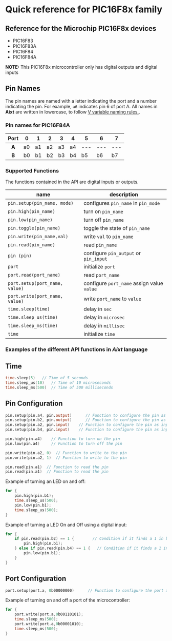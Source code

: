 # Quick reference for PIC16F8x family

## Reference for the Microchip PIC16F8x devices
- PIC16F83
- PIC16F83A
- PIC16F84
- PIC16F84A

**NOTE:** This PIC16F8x microcontroller only has digital outputs and digital inputs

## Pin Names
The pin names are named with a letter indicating the port and a number indicating the pin. For example, `a6` indicates pin 6 of port A. All names in **Aixt** are written in lowercase, to follow [V variable naming rules.](https://github.com/vlang/v/blob/master/doc/docs.md#variables).


### Pin names for PIC16F84A
| Port | 0 | 1 | 2 | 3 | 4 | 5 | 6 | 7 |
|:----:|---|---|---|---|---|---|---|---|
| **A**| a0| a1| a2| a3| a4|---|---|---|
| **B**| b0| b1| b2| b3| b4| b5| b6| b7|

### Supported Functions
The functions contained in the API are digital inputs or outputs.

name                                  | description
--------------------------------------|------------------------------
`pin.setup(pin_name, mode)`           | configures `pin_name` in `pin_mode`
`pin.high(pin_name)`                  | turn on `pin_name`
`pin.low(pin_name)`                   | turn off `pin_name`
`pin.toggle(pin_name)`                | toggle the state of `pin_name`
`pin.write(pin_name,val)`             | write `val` to `pin_name`
`pin.read(pin_name)`                  | read `pin_name`
`pin (pin)`                           | configure `pin_output` or `pin_input`
`port`                                | initialize `port`
`port.read(port_name)`                | read `port_name`
`port.setup(port_name, value)`        | configure `port_name` assign value `value`
`port.write(port_name, value)`        | write `port_name` to `value`
`time.sleep(time)`                    | delay in `sec`
`time.sleep_us(time)`                 | delay in `microsec`
`time.sleep_ms(time)`                 | delay in `millisec`
`time`                                | initialize `time`

### Examples of the different API functions in _Aixt_ language

## Time

```v
time.sleep(5)	// Time of 5 seconds
time.sleep_us(10)	// Time of 10 microseconds
time.sleep_ms(500)	// Time of 500 milliseconds
```

## Pin Configuration

```v
pin.setup(pin.a4, pin.output)      // Function to configure the pin as output
pin.setup(pin.b2, pin.output)      // Function to configure the pin as output
pin.setup(pin.a2, pin.input)    // Function to configure the pin as input
pin.setup(pin.b4, pin.input)    // Function to configure the pin as input

pin.high(pin.a4)    // Function to turn on the pin
pin.low(pin.a4)     // Function to turn off the pin

pin.write(pin.a2, 0)  // Function to write to the pin
pin.write(pin.a2, 1)  // Function to write to the pin

pin.read(pin.a1)  // Function to read the pin
pin.read(pin.a1)  // Function to read the pin
```

Example of turning an LED on and off:

```v
for {
    pin.high(pin.b1);
    time.sleep_us(500);
    pin.low(pin.b1);
    time.sleep_us(500);
}
```

Example of turning a LED On and Off using a digital input:

```v
for {
    if pin.read(pin.b2) == 1 {        // Condition if it finds a 1 in b2
        pin.high(pin.b1);
    } else if pin.read(pin.b4) == 1 {   // Condition if it finds a 1 in b4
        pin.low(pin.b1);
    }
}

```
## Port Configuration

```v
port.setup(port.a, 0b00000000)      // Function to configure the port as output
```

Example of turning on and off a port of the microcontroller:

```v
for {
    port.write(port.a,0b00110101);
    time.sleep_ms(500);
    port.write(port.a,0b00001010);
    time.sleep_ms(500);
}
```
